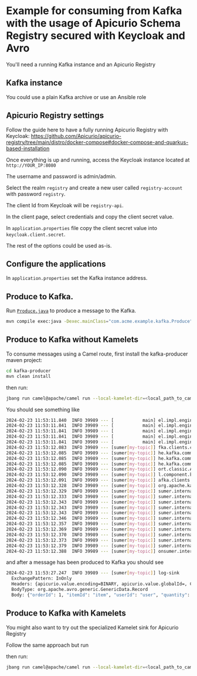 # Example for consuming from Kafka with the usage of Apicurio Schema Registry secured with Keycloak and Avro

You'll need a running Kafka instance and an Apicurio Registry

## Kafka instance

You could use a plain Kafka archive or use an Ansible role

## Apicurio Registry settings

Follow the guide here to have a fully running Apicurio Registry with Keycloak: https://github.com/Apicurio/apicurio-registry/tree/main/distro/docker-compose#docker-compose-and-quarkus-based-installation

Once everything is up and running, access the Keycloak instance located at `http://YOUR_IP:8080`

The username and password is admin/admin.

Select the realm `registry` and create a new user called `registry-account` with password `registry`.

The client Id from Keycloak will be `registry-api`.

In the client page, select credentials and copy the client secret value.

In `application.properties` file copy the client secret value into `keycloak.client.secret`.

The rest of the options could be used as-is.

## Configure the applications

In `application.properties` set the Kafka instance address.

## Produce to Kafka.

Run [`Produce.java`](./kafka-producer/src/main/java/com/acme/example/kafka/Produce.java) to produce a message to the Kafka.

```bash
mvn compile exec:java -Dexec.mainClass="com.acme.example.kafka.Produce"
```

## Produce to Kafka without Kamelets

To consume messages using a Camel route, first install the kafka-producer maven project:
```bash
cd kafka-producer
mvn clean install
```
then run:
```bash
jbang run camel@apache/camel run --local-kamelet-dir=<local_path_to_camel_kamelets> kafka-apicurio-kamelet.yaml
```

You should see something like

```bash
2024-02-23 11:53:11.840  INFO 39989 --- [           main] el.impl.engine.AbstractCamelContext : Routes startup (started:3)
2024-02-23 11:53:11.841  INFO 39989 --- [           main] el.impl.engine.AbstractCamelContext :     Started kafka-to-apicurio-log (kamelet://kafka-not-secured-apicurio-registry-source)
2024-02-23 11:53:11.841  INFO 39989 --- [           main] el.impl.engine.AbstractCamelContext :     Started kafka-not-secured-apicurio-registry-source-1 (kafka://my-topic)
2024-02-23 11:53:11.841  INFO 39989 --- [           main] el.impl.engine.AbstractCamelContext :     Started log-sink-2 (kamelet://source)
2024-02-23 11:53:11.841  INFO 39989 --- [           main] el.impl.engine.AbstractCamelContext : Apache Camel 4.4.0 (kafka-apicurio-kamelet) started in 216ms (build:0ms init:0ms start:216ms)
2024-02-23 11:53:12.083  INFO 39989 --- [sumer[my-topic]] fka.clients.consumer.ConsumerConfig : These configurations '[apicurio.registry.avroDatumProvider, apicurio.auth.service.url, apicurio.auth.realm, apicurio.auth.password, apicurio.auth.client.id, apicurio.auth.client.secret, apicurio.registry.url, apicurio.auth.username]' were supplied but are not used yet.
2024-02-23 11:53:12.085  INFO 39989 --- [sumer[my-topic]] he.kafka.common.utils.AppInfoParser : Kafka version: 3.5.1
2024-02-23 11:53:12.085  INFO 39989 --- [sumer[my-topic]] he.kafka.common.utils.AppInfoParser : Kafka commitId: 2c6fb6c54472e90a
2024-02-23 11:53:12.085  INFO 39989 --- [sumer[my-topic]] he.kafka.common.utils.AppInfoParser : Kafka startTimeMs: 1708685592083
2024-02-23 11:53:12.090  INFO 39989 --- [sumer[my-topic]] ort.classic.AssignmentAdapterHelper : Using NO-OP resume strategy
2024-02-23 11:53:12.090  INFO 39989 --- [sumer[my-topic]] l.component.kafka.KafkaFetchRecords : Subscribing my-topic-Thread 0 to topic my-topic
2024-02-23 11:53:12.091  INFO 39989 --- [sumer[my-topic]] afka.clients.consumer.KafkaConsumer : [Consumer clientId=consumer-2b2daf0d-5ce6-4fe3-8f3d-253d7cd92160-1, groupId=2b2daf0d-5ce6-4fe3-8f3d-253d7cd92160] Subscribed to topic(s): my-topic
2024-02-23 11:53:12.328  INFO 39989 --- [sumer[my-topic]] org.apache.kafka.clients.Metadata   : [Consumer clientId=consumer-2b2daf0d-5ce6-4fe3-8f3d-253d7cd92160-1, groupId=2b2daf0d-5ce6-4fe3-8f3d-253d7cd92160] Cluster ID: tM9KiIzXSHOsmkLYHKEB_g
2024-02-23 11:53:12.329  INFO 39989 --- [sumer[my-topic]] sumer.internals.ConsumerCoordinator : [Consumer clientId=consumer-2b2daf0d-5ce6-4fe3-8f3d-253d7cd92160-1, groupId=2b2daf0d-5ce6-4fe3-8f3d-253d7cd92160] Discovered group coordinator ghost:9092 (id: 2147483647 rack: null)
2024-02-23 11:53:12.333  INFO 39989 --- [sumer[my-topic]] sumer.internals.ConsumerCoordinator : [Consumer clientId=consumer-2b2daf0d-5ce6-4fe3-8f3d-253d7cd92160-1, groupId=2b2daf0d-5ce6-4fe3-8f3d-253d7cd92160] (Re-)joining group
2024-02-23 11:53:12.343  INFO 39989 --- [sumer[my-topic]] sumer.internals.ConsumerCoordinator : [Consumer clientId=consumer-2b2daf0d-5ce6-4fe3-8f3d-253d7cd92160-1, groupId=2b2daf0d-5ce6-4fe3-8f3d-253d7cd92160] Request joining group due to: need to re-join with the given member-id: consumer-2b2daf0d-5ce6-4fe3-8f3d-253d7cd92160-1-08829d9f-0409-424b-8a8b-3dfd94379fba
2024-02-23 11:53:12.343  INFO 39989 --- [sumer[my-topic]] sumer.internals.ConsumerCoordinator : [Consumer clientId=consumer-2b2daf0d-5ce6-4fe3-8f3d-253d7cd92160-1, groupId=2b2daf0d-5ce6-4fe3-8f3d-253d7cd92160] Request joining group due to: rebalance failed due to 'The group member needs to have a valid member id before actually entering a consumer group.' (MemberIdRequiredException)
2024-02-23 11:53:12.343  INFO 39989 --- [sumer[my-topic]] sumer.internals.ConsumerCoordinator : [Consumer clientId=consumer-2b2daf0d-5ce6-4fe3-8f3d-253d7cd92160-1, groupId=2b2daf0d-5ce6-4fe3-8f3d-253d7cd92160] (Re-)joining group
2024-02-23 11:53:12.346  INFO 39989 --- [sumer[my-topic]] sumer.internals.ConsumerCoordinator : [Consumer clientId=consumer-2b2daf0d-5ce6-4fe3-8f3d-253d7cd92160-1, groupId=2b2daf0d-5ce6-4fe3-8f3d-253d7cd92160] Successfully joined group with generation Generation{generationId=1, memberId='consumer-2b2daf0d-5ce6-4fe3-8f3d-253d7cd92160-1-08829d9f-0409-424b-8a8b-3dfd94379fba', protocol='range'}
2024-02-23 11:53:12.357  INFO 39989 --- [sumer[my-topic]] sumer.internals.ConsumerCoordinator : [Consumer clientId=consumer-2b2daf0d-5ce6-4fe3-8f3d-253d7cd92160-1, groupId=2b2daf0d-5ce6-4fe3-8f3d-253d7cd92160] Finished assignment for group at generation 1: {consumer-2b2daf0d-5ce6-4fe3-8f3d-253d7cd92160-1-08829d9f-0409-424b-8a8b-3dfd94379fba=Assignment(partitions=[my-topic-0])}
2024-02-23 11:53:12.369  INFO 39989 --- [sumer[my-topic]] sumer.internals.ConsumerCoordinator : [Consumer clientId=consumer-2b2daf0d-5ce6-4fe3-8f3d-253d7cd92160-1, groupId=2b2daf0d-5ce6-4fe3-8f3d-253d7cd92160] Successfully synced group in generation Generation{generationId=1, memberId='consumer-2b2daf0d-5ce6-4fe3-8f3d-253d7cd92160-1-08829d9f-0409-424b-8a8b-3dfd94379fba', protocol='range'}
2024-02-23 11:53:12.370  INFO 39989 --- [sumer[my-topic]] sumer.internals.ConsumerCoordinator : [Consumer clientId=consumer-2b2daf0d-5ce6-4fe3-8f3d-253d7cd92160-1, groupId=2b2daf0d-5ce6-4fe3-8f3d-253d7cd92160] Notifying assignor about the new Assignment(partitions=[my-topic-0])
2024-02-23 11:53:12.373  INFO 39989 --- [sumer[my-topic]] sumer.internals.ConsumerCoordinator : [Consumer clientId=consumer-2b2daf0d-5ce6-4fe3-8f3d-253d7cd92160-1, groupId=2b2daf0d-5ce6-4fe3-8f3d-253d7cd92160] Adding newly assigned partitions: my-topic-0
2024-02-23 11:53:12.379  INFO 39989 --- [sumer[my-topic]] sumer.internals.ConsumerCoordinator : [Consumer clientId=consumer-2b2daf0d-5ce6-4fe3-8f3d-253d7cd92160-1, groupId=2b2daf0d-5ce6-4fe3-8f3d-253d7cd92160] Found no committed offset for partition my-topic-0
2024-02-23 11:53:12.388  INFO 39989 --- [sumer[my-topic]] onsumer.internals.SubscriptionState : [Consumer clientId=consumer-2b2daf0d-5ce6-4fe3-8f3d-253d7cd92160-1, groupId=2b2daf0d-5ce6-4fe3-8f3d-253d7cd92160] Resetting offset for partition my-topic-0 to position FetchPosition{offset=21, offsetEpoch=Optional.empty, currentLeader=LeaderAndEpoch{leader=Optional[ghost:9092 (id: 0 rack: null)], epoch=0}}.

```

and after a message has been produced to Kafka you should see

```bash
2024-02-23 11:53:27.247  INFO 39989 --- [sumer[my-topic]] log-sink                            : Exchange[
  ExchangePattern: InOnly
  Headers: {apicurio.value.encoding=BINARY, apicurio.value.globalId=, CamelMessageTimestamp=1708685606746, kafka.HEADERS=RecordHeaders(headers = [RecordHeader(key = apicurio.value.globalId, value = [0, 0, 0, 0, 0, 0, 0, 2]), RecordHeader(key = apicurio.value.encoding, value = [66, 73, 78, 65, 82, 89])], isReadOnly = false), kafka.KEY=key, kafka.OFFSET=21, kafka.PARTITION=0, kafka.TIMESTAMP=1708685606746, kafka.TOPIC=my-topic}
  BodyType: org.apache.avro.generic.GenericData.Record
  Body: {"orderId": 1, "itemId": "item", "userId": "user", "quantity": 3.0, "description": "A really nice item I do love"}
```

## Produce to Kafka with Kamelets

You might also want to try out the specialized Kamelet sink for Apicurio Registry

Follow the same approach but run

then run:
```bash
jbang run camel@apache/camel run --local-kamelet-dir=<local_path_to_camel_kamelets> kafka-apicurio-producer-kamelet.yaml
```

